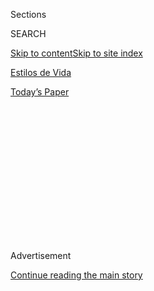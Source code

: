 <div id="app">

<div>

<div>

<div>

<div class="NYTAppHideMasthead css-1q2w90k e1suatyy0">

<div class="section css-ui9rw0 e1suatyy2">

<div class="css-eph4ug er09x8g0">

<div class="css-6n7j50">

</div>

<span class="css-1dv1kvn">Sections</span>

<div class="css-10488qs">

<span class="css-1dv1kvn">SEARCH</span>

</div>

[Skip to content](#site-content)[Skip to site index](#site-index)

</div>

<div id="masthead-section-label" class="css-1wr3we4 eaxe0e00">

[Estilos de
Vida](https://www.nytimes3xbfgragh.onion/es/section/estilos-de-vida)

</div>

<div class="css-10698na e1huz5gh0">

</div>

</div>

<div id="masthead-bar-one" class="section hasLinks css-15hmgas e1csuq9d3">

<div class="css-uqyvli e1csuq9d0">

</div>

<div class="css-1uqjmks e1csuq9d1">

</div>

<div class="css-9e9ivx">

[](https://myaccount.nytimes3xbfgragh.onion/auth/login?response_type=cookie&client_id=vi)

</div>

<div class="css-1bvtpon e1csuq9d2">

[Today’s
Paper](https://www.nytimes3xbfgragh.onion/section/todayspaper)

</div>

</div>

</div>

</div>

<div data-aria-hidden="false">

<div id="site-content" data-role="main">

<div>

<div class="css-1aor85t" style="opacity:0.000000001;z-index:-1;visibility:hidden">

<div class="css-1hqnpie">

<div class="css-epjblv">

<span class="css-17xtcya">[Estilos de
Vida](/es/section/estilos-de-vida)</span><span class="css-x15j1o">|</span><span class="css-fwqvlz">Cuando
se sobrestima el
matrimonio</span>

</div>

<div class="css-k008qs">

<div class="css-1iwv8en">

<span class="css-18z7m18"></span>

<div>

</div>

</div>

<span class="css-1n6z4y">https://nyti.ms/3kR4UOj</span>

<div class="css-1705lsu">

<div class="css-4xjgmj">

<div class="css-4skfbu" data-role="toolbar" data-aria-label="Social Media Share buttons, Save button, and Comments Panel with current comment count" data-testid="share-tools">

  - 
  - 
  - 
  - 
    
    <div class="css-6n7j50">
    
    </div>

  - 

</div>

</div>

</div>

</div>

</div>

</div>

<div class="css-13pd83m">

</div>

<div id="top-wrapper" class="css-1sy8kpn">

<div id="top-slug" class="css-l9onyx">

Advertisement

</div>

[Continue reading the main
story](#after-top)

<div class="ad top-wrapper" style="text-align:center;height:100%;display:block;min-height:250px">

<div id="top" class="place-ad" data-position="top" data-size-key="top">

</div>

</div>

<div id="after-top">

</div>

</div>

<div>

<div id="sponsor-wrapper" class="css-1hyfx7x">

<div id="sponsor-slug" class="css-19vbshk">

Supported by

</div>

[Continue reading the main
story](#after-sponsor)

<div id="sponsor" class="ad sponsor-wrapper" style="text-align:center;height:100%;display:block">

</div>

<div id="after-sponsor">

</div>

</div>

<div class="css-186x18t">

Modern Love

</div>

<div class="css-1vkm6nb ehdk2mb0">

# Cuando se sobrestima el matrimonio

</div>

Estar soltera a tus 30 años puede ser lo mismo que esperar en fila para
entrar a un club de moda: cuando logras entrar puedes pensar, ¿esto era
todo?

<div class="css-79elbk" data-testid="photoviewer-wrapper">

<div class="css-z3e15g" data-testid="photoviewer-wrapper-hidden">

</div>

<div class="css-1a48zt4 ehw59r15" data-testid="photoviewer-children">

![<span class="css-cnj6d5 e1z0qqy90" itemprop="copyrightHolder"><span class="css-1ly73wi e1tej78p0">Credit...</span><span><span>Brian
Rea</span></span></span>](https://static01.graylady3jvrrxbe.onion/images/2020/08/09/fashion/09MODERN-MARRIAGECLUB/09MODERN-MARRIAGECLUB-articleLarge.jpg?quality=75&auto=webp&disable=upscale)

</div>

</div>

<div class="css-18e8msd">

<div class="css-vp77d3 epjyd6m0">

<div class="css-1baulvz">

Por <span class="css-1baulvz last-byline" itemprop="name">Katerina
Tsasis</span>

</div>

</div>

  - 16 de agosto de
    2020

  - 
    
    <div class="css-4xjgmj">
    
    <div class="css-d8bdto" data-role="toolbar" data-aria-label="Social Media Share buttons, Save button, and Comments Panel with current comment count" data-testid="share-tools">
    
      - 
      - 
      - 
      - 
        
        <div class="css-6n7j50">
        
        </div>
    
      - 
    
    </div>
    
    </div>

</div>

<div class="css-mdjrty">

[Read in
English](https://www.nytimes3xbfgragh.onion/2020/08/07/style/modern-love-when-marriage-is-just-another-overhyped-nightclub.html "Read in English")

</div>

</div>

<div class="section meteredContent css-1r7ky0e" name="articleBody" itemprop="articleBody">

<div class="css-1fanzo5 StoryBodyCompanionColumn">

<div class="css-53u6y8">

[Regístrate para recibir nuestro
boletín](https://www.nytimes3xbfgragh.onion/newsletters/el-times) con
lo mejor de The New York Times.

-----

La gente te trata de manera distinta cuando eres soltera. No todos ni
todo el tiempo, no de manera explícita ni necesariamente grosera. Te
preguntan por qué nadie se ha fijado en ti, ofrecen organizarte citas a
ciegas y llevarte a mesas de solteros en eventos formales. Te invitan a
cenas a último momento cuando alguien más les cancela.

Te hacen sentir como si no fueras parte de la norma, a pesar de que los
datos del censo estadounidense nos dicen que, de hecho, la soltería es
cada vez más la norma.

De niña, pertenecía a una comunidad migrante que consideraba el
matrimonio y la maternidad como el principal objetivo de las mujeres en
la vida. Las historias que me rodeaban estaban llenas de bodas y finales
felices: *Friends*, *Sex and the City*, *Full House*. Todas las comedias
románticas, todas las comedias. *Pride and Prejudice*, *Little Women*,
todos los cuentos de hadas. Brangelina, Kim y Kanye, el interés
desbordado que los estadounidenses muestran por las bodas de la realeza
británica.

Yo hice lo típico: ir a la universidad, trabajar, hacer amigos, salir,
conocer hombres en bares, en la escuela, en la oficina. Conocer personas
era fácil: forjar relaciones era difícil. Era a principios de la década
de 2000 en Los Ángeles, un lugar donde parecía que todos querían
mantener abiertas sus opciones. Con frecuencia me encontraba en el
purgatorio de las relaciones: veía a alguien pero, en realidad, no era
una cita; tenía citas pero no tenía una relación; o estaba en una
relación pero no tenía un futuro en ella.

</div>

</div>

<div class="css-1fanzo5 StoryBodyCompanionColumn">

<div class="css-53u6y8">

Fue más o menos en esa época que mi hermana menor terminó la universidad
y anunció su compromiso. Yo estaba a punto de mudarme al extranjero para
estudiar una maestría de administración empresarial. Los comentarios de
las señoras de mi familia se volvieron más incisivos. “¡No esperes
demasiado\!”, decían, en broma pero a la vez en serio. Desde su
perspectiva, estaba invirtiendo demasiado tiempo en las prioridades
equivocadas. A los 26 años, necesitaba ponerme manos a la obra.

“¿Aún planeas irte?”, me preguntó mi madre.

Esa es otra cosa que ocurre cuando estás soltera: tu tiempo y tus planes
se perciben como algo menos fijo y menos válido, a diferencia de los
casados.

Se espera que te esfuerces por ver a tus seres queridos en las
festividades o que te quedes más tarde en el trabajo cuando tus colegas
deben recoger a sus hijos. Con la boda de mi hermana en el horizonte,
había una expectativa implícita de que no me perdería ninguna de las
etapas que llevarían al feliz suceso.

De cualquier manera me fui a Europa.

Cuando viajé a casa para ir a la boda de mi hermana, el agente de
aduanas quedó confundido por mi maleta de gimnasio arrugada con dos
mudas de ropa.

“¿Eso es todo lo que traes?”, me preguntó.

Jamás he sentido menos estorbos antes ni desde entonces, pues había
empacado de manera tan ligera que sentía como si estuviera flotando,
dispuesta a regresar a mis aventuras.

</div>

</div>

<div class="css-1fanzo5 StoryBodyCompanionColumn">

<div class="css-53u6y8">

A lo largo del año siguiente aprendí nuevas cosas, viajé a una decena de
países, practiqué otros idiomas, vi una ópera montada en los escalones
de un castillo, subí el monte Kilimanjaro, manejé por la aterradora
glorieta del Arco de Triunfo.

También fue un año en el que experimenté agresivos acercamientos por
parte de compañeros varones, “frases de chicos” con las que aderezaban
las conversaciones casuales, así como un flujo constante de sexismo
sutil y explicaciones condescendientes. La idea de salir a citas jamás
me pareció más desalentadora ni menos atractiva.

Cuando regresé a California, me encontré con que muchas de mis amigas
habían comenzado relaciones serias que se dirigían al matrimonio. En ese
momento, había dejado de creer que necesitamos una pareja para tener una
vida plena, pero aún pensaba que debía carecer de algo fundamental
—quizá no era lo suficientemente buena, no tenía el atractivo
necesario, ni la amabilidad suficiente o algo no era suficiente— en
comparación.

Los amigos, familiares, conocidos e incluso extraños con cortesía dirán
que tú, como soltera, pareces estar rezagada. Una amiga mía fue a ver a
un doctor respecto a una pregunta de salud mental, y su consejo fue que
necesitaba un novio. Los familiares bienintencionados la animaron a ir a
la iglesia para encontrar a un hombre, aunque es agnóstica.

Me han dicho que soy demasiado selectiva, que no me volveré más joven,
que debería salir más, que debo luchar por el amor y que debo buscar a
un hombre que sea más atractivo y menos atractivo, más cerebrito y menos
cerebrito, más asertivo y menos asertivo.

Hombres que apenas conozco o que no conozco del todo me han dicho que
debo maquillarme más, cambiar mi actitud, hacer más sentadillas,
vestirme distinto, sonreír más. Lo he escuchado en una primera cita,
mientras caminaba por la calle haciendo mis cosas y en medio de una
conversación sobre un tema totalmente distinto.

Es extraño seguir buscando a la persona “adecuada” mientras combato la
expectativa de hacer precisamente eso. Seguía conociendo a personas: en
horas felices, grupos de reunión, citas en línea. Probé cosas nuevas:
clases de salsa, viajes en *scooter*, exploración de cuevas. Hice
amistades, practiqué pasatiempos y viví aventuras.

</div>

</div>

<div class="css-1fanzo5 StoryBodyCompanionColumn">

<div class="css-53u6y8">

Mezclados con la diversión hubo momentos tristes y solitarios, malas
relaciones y rompimientos dolorosos, pero ya no creía que me faltara
algo, a pesar de las pistas que me seguían enviando amigos, familiares y
la sociedad. La vida me parecía buena, satisfactoria y plena. No tenía
que esperar a que alguien más hiciera mi final feliz.

Pero a mediados de mis treinta, me había mudado a Austin, Texas, y mis
padres comenzaron a mostrarse preocupados a larga distancia. Sus vidas
no habían sido fáciles, y solo habían podido depender el uno del otro. A
mi padre le preocupaba que no tuviera a alguien que me cuidara. ¿Y si me
enfermaba? ¿Y si necesitaba ayuda?

Mi madre, consternada por mi incapacidad de encontrar a alguien, dijo:
“¡No es como si ella tuviera tres cabezas\!”.

Tuve más citas. Tuve citas que se esfumaban más rápido que la espuma de
un capuchino. Fui a una hora feliz en la que bebí demasiado con el
estómago vacío y les pagué una ronda a todos en el bar. Tuve una cena
con alguien que seguía disculpándose por responder su celular. Estuve en
una relación con alguien que no estaba listo para comprometerse. Mantuve
una relación con alguien que anhelaba estar con su ex.

Y después, tuve una relación que funcionó.

No había nada de magia al respecto, ningún despertar del alma, ningún
reconocimiento personal, ninguna razón organizada ni clara de por qué
funcionaba y las demás no. Conocí a un hombre que es un ser humano
encantador. Encontramos intereses compartidos y química. Nos tratamos
con amabilidad y respeto. Estoy segura de que, si lo hubiera conocido
años antes o años después, el resultado habría sido el mismo: nos
casamos.

Soy la misma persona que vive en el mismo lugar y hace el mismo trabajo
con los mismos amigos y los mismos pasatiempos. No había nada peor en mí
antes. No hay nada mejor en mí ahora. Sin embargo, la gente que veía mi
soltería con curiosidad, lástima o menosprecio ahora son más cálidos y
cordiales. Es como si me hubiera unido al club.

Me hacen menos preguntas sobre mi vida personal. Nos invitan a mi marido
y a mí a salidas con otras parejas. Cuando decido quedarme en casa en
las festividades en lugar de viajar para visitar a la familia nadie lo
cuestiona y nadie se queja. Los acercamientos no deseados se acaban con
las palabras “estoy casada” cuando antes un “no, gracias” resultaba
insuficiente.

</div>

</div>

<div class="css-1fanzo5 StoryBodyCompanionColumn">

<div class="css-53u6y8">

¿En realidad qué dice la declaración legal de alguien más acerca de ti?
¿Te valida? ¿Te hace parecer más normal? ¿Establece nuevos límites a tu
alrededor? ¿Te hace parecer más segura?

Amo a mi pareja y disfruto compartir nuestro día a día, pero el
matrimonio —esa cosa que les enseñan a venerar a las jóvenes— no ha
transformado mi vida. Es más como tejer nuevos hilos en un tapiz
existente, que tirar a la basura un patrón para dar lugar a otro más
colorido.

Cuando vivía en Los Ángeles, solía salir con amigos y esperar por horas
en la cola para entrar a un club nuevo y exclusivo, solo para por fin
entrar y ver que no era la gran cosa. La presión social sobre el
matrimonio se siente así, un énfasis en entrar por la puerta sin
preocuparse de qué hay más allá.

Cada experiencia es distinta. Solo puedo describir la mía. Castigamos y
recompensamos a las personas por la manera en que se ajustan a nuestros
ideales sin siquiera darnos cuenta. Nos castigamos cuando las cosas que
nos dicen evitan que apreciemos y disfrutemos las cosas que tenemos.

Quizá alguien lea esto y le parezca que mis ideas son evidentes,
trilladas o anticuadas. Quizá alguien lea esto y crea que me he perdido
de cosas en la vida. Pero igual lo estoy escribiendo por las ocasiones
en que he pensado: “Quizá estoy imaginando cosas”, “quizá tienen razón”
o “quizá hay algo que está mal en mi vida”.

Lo que quiero decirles a mis amigos que sienten la presión de la familia
o la sociedad mientras exploran las citas, las relaciones o la soltería,
y a quienes les han dicho que de alguna manera están incompletos porque
están solos es esto: no es cierto. Todos tenemos derecho a una vida
plena y llena de propósitos, sin necesidad de tener que celebrar una
boda.

[Katerina Tsasis](https://www.kt.marketing/) es estratega de
mercadotecnia y escritora en Austin, Texas.

</div>

</div>

<div>

</div>

</div>

<div>

</div>

<div>

</div>

<div>

</div>

<div>

<div id="bottom-wrapper" class="css-1ede5it">

<div id="bottom-slug" class="css-l9onyx">

Advertisement

</div>

[Continue reading the main
story](#after-bottom)

<div id="bottom" class="ad bottom-wrapper" style="text-align:center;height:100%;display:block;min-height:90px">

</div>

<div id="after-bottom">

</div>

</div>

</div>

</div>

</div>

## Site Index

<div>

</div>

## Site Information Navigation

  - [© <span>2020</span> <span>The New York Times
    Company</span>](https://help.nytimes3xbfgragh.onion/hc/en-us/articles/115014792127-Copyright-notice)

<!-- end list -->

  - [NYTCo](https://www.nytco.com/)
  - [Contact
    Us](https://help.nytimes3xbfgragh.onion/hc/en-us/articles/115015385887-Contact-Us)
  - [Work with us](https://www.nytco.com/careers/)
  - [Advertise](https://nytmediakit.com/)
  - [T Brand Studio](http://www.tbrandstudio.com/)
  - [Your Ad
    Choices](https://www.nytimes3xbfgragh.onion/privacy/cookie-policy#how-do-i-manage-trackers)
  - [Privacy](https://www.nytimes3xbfgragh.onion/privacy)
  - [Terms of
    Service](https://help.nytimes3xbfgragh.onion/hc/en-us/articles/115014893428-Terms-of-service)
  - [Terms of
    Sale](https://help.nytimes3xbfgragh.onion/hc/en-us/articles/115014893968-Terms-of-sale)
  - [Site
    Map](https://spiderbites.nytimes3xbfgragh.onion)
  - [Help](https://help.nytimes3xbfgragh.onion/hc/en-us)
  - [Subscriptions](https://www.nytimes3xbfgragh.onion/subscription?campaignId=37WXW)

</div>

</div>

</div>

</div>
